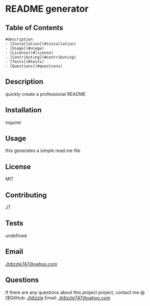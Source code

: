 # README generator

  ## Table of Contents
    #description
    - [Installation](#installation)
    - [Usage](#usage)
    - [License](#license)
    - [Contributing](#contributing)
    - [Tests](#tests)
    - [Questions](#questions)  

  ## Description
  quickly create a professional README

  ## Installation
  inquirer

  ## Usage
  this generates a simple read.me file

  ## License
  MIT

  ## Contributing
  JT

  ## Tests
  undefined

  ## Email
  Jtdizzle747@yahoo.com

  ## Questions

  If there are any questions about this project project, contact me @ 
  [$GitHub: [Jtdizzle](https://github.com/Jtdizzle)
  Email: [Jtdizzle747@yahoo.com](mailto:Jtdizzle747@yahoo.com)
  
